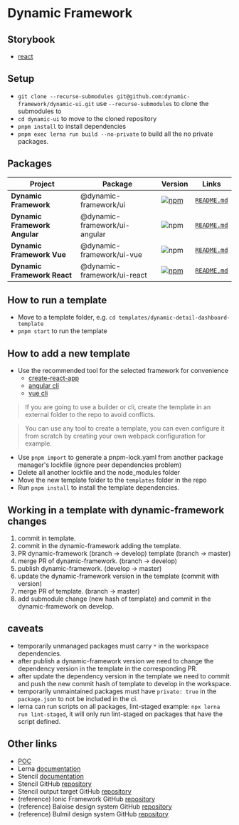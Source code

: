 # Dynamic Framework

## Storybook

+ [react](https://react.dynamicframework.dev/)

## Setup

+ `git clone --recurse-submodules git@github.com:dynamic-framework/dynamic-ui.git` use `--recurse-submodules` to clone the submodules to
+ `cd dynamic-ui` to move to the cloned repository
+ `pnpm install` to install dependencies
+ `pnpm exec lerna run build --no-private` to build all the no private packages.

## Packages
| Project                       | Package                       | Version                                                                                                                             | Links                                               |
|-------------------------------|-------------------------------|-------------------------------------------------------------------------------------------------------------------------------------|-----------------------------------------------------|
| **Dynamic Framework**         | @dynamic-framework/ui         | [![npm](https://img.shields.io/npm/v/@dynamic-framework/ui?style=flat-square)](https://www.npmjs.com/package/@dynamic-framework/ui) | [`README.md`](libraries/dynamic-ui/README.md)               |
| **Dynamic Framework Angular** | @dynamic-framework/ui-angular | ![npm](https://img.shields.io/npm/v/@dynamic-framework/ui-angular?style=flat-square)                                                | [`README.md`](libraries/ui-angular/README.md)       |
| **Dynamic Framework Vue**     | @dynamic-framework/ui-vue     | ![npm](https://img.shields.io/npm/v/@dynamic-framework/ui-vue?style=flat-square)                                                    | [`README.md`](libraries/ui-vue/README.md)           |
| **Dynamic Framework React**   | @dynamic-framework/ui-react   | [![npm](https://img.shields.io/npm/v/@dynamic-framework/ui-react?style=flat-square)](https://www.npmjs.com/package/@dynamic-framework/ui-react)                                              | [`README.md`](libraries/dynamic-ui-react/README.md) |

## How to run a template

+ Move to a template folder, e.g. `cd templates/dynamic-detail-dashboard-template`
+ `pnpm start` to run the template

## How to add a new template

+ Use the recommended tool for the selected framework for convenience
  + [create-react-app](https://reactjs.org/docs/create-a-new-react-app.html#create-react-app)
  + [angular cli](https://angular.io/cli)
  + [vue cli](https://cli.vuejs.org/guide/installation.html)
> If you are going to use a builder or cli, create the template in an external folder to the repo to avoid conflicts.

> You can use any tool to create a template, you can even configure it from scratch by creating your own webpack configuration for example.

+ Use `pnpm import` to generate a pnpm-lock.yaml from another package manager's lockfile (ignore peer dependencies problem)
+ Delete all another lockfile and the node_modules folder
+ Move the new template folder to the `templates` folder in the repo
+ Run `pnpm install` to install the template dependencies.

## Working in a template with dynamic-framework changes

1. commit in template.
2. commit in the dynamic-framework adding the template.
3. PR dynamic-framework (branch → develop) template (branch → master)
4. merge PR of dynamic-framework. (branch → develop)
5. publish dynamic-framework. (develop → master)
6. update the dynamic-framework version in the template (commit with version)
7. merge PR of template. (branch → master)
8. add submodule change (new hash of template) and commit in the dynamic-framework on develop.

## caveats

- temporarily unmanaged packages must carry `*` in the workspace dependencies.
- after publish a dynamic-framework version we need to change the dependency version in the template in the corresponding PR.
- after update the dependency version in the template we need to commit and push the new commit hash of template to develop in the workspace.
- temporarily unmaintained packages must have `private: true` in the `package.json` to not be included in the ci.
- lerna can run scripts on all packages, lint-staged example: `npx lerna run lint-staged`, it will only run lint-staged on packages that have the script defined.

## Other links

+ [POC](POC.md)
+ Lerna [documentation](https://lerna.js.org/)
+ Stencil [documentation](https://stenciljs.com/docs/overview)
+ Stencil GitHub [repository](https://github.com/ionic-team/stencil)
+ Stencil output target GitHub [repository](https://github.com/ionic-team/stencil-ds-output-targets)
+ (reference) Ionic Framework GitHub [repository](https://github.com/ionic-team/ionic-framework)
+ (reference) Baloise design system GitHub [repository](https://github.com/baloise/design-system)
+ (reference) Bulmil design system GitHub [repository](https://github.com/Gomah/bulmil)
